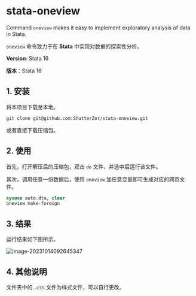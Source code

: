 # stata-oneview

Command `oneview` makes it easy to implement exploratory analysis of data in Stata. 

`oneview` 命令致力于在 **Stata** 中实现对数据的探索性分析。

**Version**: Stata 16

**版本**：Stata 16

## 1. 安装

将本项目下载至本地。

```
git clone git@github.com:ShutterZor/stata-oneview.git
```

或者直接下载压缩包。

## 2. 使用

首先，打开解压后的压缩包，双击 `do` 文件，并选中后运行该文件。

其次，调用任意一份数据后，使用 `oneview` 加任意变量即可生成对应的网页文件。

```stata
sysuse auto.dta, clear
oneview make-foreign
```

## 3. 结果

运行结果如下图所示。

![image-20231014092645347](C:\Users\13398\AppData\Roaming\Typora\typora-user-images\image-20231014092645347.png)

## 4. 其他说明

文件夹中的 `.css` 文件为样式文件，可以自行更改。
